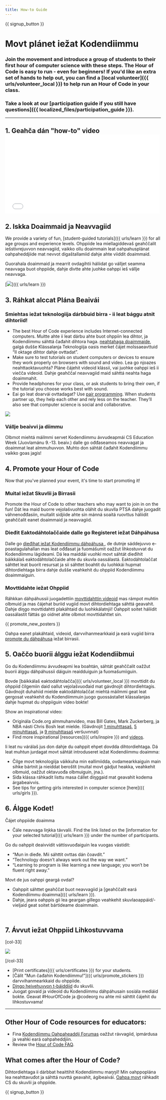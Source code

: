 ```yaml
---
title: How-to Guide
---
```


{{ signup_button }}

# Movt plánet iežat Kodendiimmu

### Join the movement and introduce a group of students to their first hour of computer science with these steps. The Hour of Code is easy to run - even for beginners! If you'd like an extra set of hands to help out, you can find a [local volunteer]({{ urls/volunteer_local }}) to help run an Hour of Code in your class.

### Take a look at our [participation guide if you still have questions]({{ localized_files/participation_guide }}).

***

## 1. Geahča dán "how-to" video <iframe width="500" height="255" src="//www.youtube.com/embed/SrnvvWDm73k" frameborder="0" allowfullscreen></iframe>

## 2. Iskka Doaimmaid ja Neavvagiid

We provide a variety of fun, [student-guided tutorials]({{ urls/learn }}) for all age groups and experience levels. Ohppiide lea miellagiddevaš geahččalit iešstivrejuvvon neavvagiid, vaikko ollu doaimmain leat oahpahusplánat oahpaheddjiide mat nevvot digaštallamiid dahje ahte viiddit doaimmaid.

Guorahala doaimmaid ja mearrit ovdagihtii háliidat go válljet seamma neavvaga buot ohppiide, dahje divtte ahte juohke oahppi ieš vállje neavvaga.

[<img src="/images/fit-700/tutorials.png" />]({{ urls/learn }})

## 3. Ráhkat alccat Plána Beaivái

### Smiehtas iežat teknologiija dárbbuid birra - ii leat bággu atnit dihtoriid!

- The best Hour of Code experience includes Internet-connected computers. Muitte ahte ii leat dárbu ahte buot ohppiin lea dihtor, ja Kodendiimmu sáhttá čađahit dihtora haga. [neahtahaga doaimmaide](/learn), galgá dušše Klássalanja Teknologiija oasis merket čájet molssaeavttuid “II oktage dihtor dahje ovttadat”.
- Make sure to test tutorials on student computers or devices to ensure they work properly on browsers with sound and video. Lea go njoazes neahttaoktavuohta? Pláne čájehit videoid klássii, vai juohke oahppi ieš ii viečča videoid. Dahje geahččal neavvagiid maid sáhttá neahta haga doaimmahit.
- Provide headphones for your class, or ask students to bring their own, if the tutorial you choose works best with sound.
- Eai go leat doarvái ovttadagat? Use [pair programming](https://www.youtube.com/watch?v=vgkahOzFH2Q). When students partner up, they help each other and rely less on the teacher. They’ll also see that computer science is social and collaborative.

<img src="/images/fit-350/group_ipad.jpg" />

### Vállje beaivvi ja diimmu

Olbmot miehtá máilmmi servet Kodendiimmu ávvudeapmái CS Education Week (Juovlamánu  9.-13. beaiv.) dalle go ođđaseamos neavvagat ja doaimmat leat almmuhuvvon.  Muhto don sáhtát čađahit Kodendiimmu vaikko goas jagis!

## 4. Promote your Hour of Code

Now that you've planned your event, it's time to start promoting it!

### Muital iežat Skuvlii ja Birrasii

Promote the Hour of Code to other teachers who may want to join in on the fun! Dát lea maid buorre vejolašvuohta oláhit du skuvlla PTSA dahje juogadit váhnenođđasiin, muitalit sidjiide ahte sin mánná soaitá ruovttus háliidit geahččalit eanet doaimmaid ja neavvagiid.

### Dieđit Eaktodáhtolaččaide dalle go Registeret iežat Dáhpáhusa

Dalle go [dieđihat iežat Kodendiimmu dáhpáhusa ](/), de dutnje sáddejuvvo e-poastagulahallan mas leat ođđasat ja fuomášumit oažžut lihkostuvvat du Kodendiimmu lágideami. Dá lea maiddái vuohki movt sáhtát dieđihit báikkálaš eaktodáhtolaččaide ahte du skuvla oassálastá. Eaktodáhtolaččat sáhttet leat buorit resursat ja sii sáhttet boahtit du luohkkái hupmat dihtordiehtaga birra dahje dušše veahkehit du ohppiid Kodendiimmu doaimmaiguin.

### Movttidahte iežat Ohppiid

Ráhkkan dáhpáhussii juogadettiin [movttidahttin videoid](/promote/resources) mas rámpot muhtin olbmuid ja mas čájehat buriid vugiid movt dihtordiehtaga sáhttá geavahit. Dahje diŋgo movttidahtti plakáhtaid du luohkkálatnjii! Oahppit soitet háliidit oassálastit fáttás go oidnet ahte olbmot movttidahttet sin.

{{ promote_new_posters }}

Oahpa eanet plakáhtaid, videoid, darvvihanmearkkaid ja eará vugiid birra [promote du dáhpáhusa](/promote/resources#posters) iežat birrasii.

## 5. Oaččo buorii álggu iežat Kodendiibmui

Go du Kodendiimmu ávvudeapmi lea boahtán, sáhtát geahččalit oažžut buorii álggu dáhpáhussii dáiguin reaidduiguin ja fuomašumiiguin.

Bovde [báikkálaš eaktodáhtolačča]({{ urls/volunteer_local }}) movttidit du ohppiid čilgemiin daid oallut vejolašvuođaid mat gávdnojit dihtordiehtagis. Gávdnojit duhahiid mielde eaktodáhtolaččat miehtá máilmmi geat leat gergosat veahkehit du Kodendiimmuin juogo guossástallet klássalanjas dahje hupmat du ohppiiguin video bokte!

Show an inspirational video:

- Originála Code.org almmuhanvideo, mas Bill Gates, Mark Zuckerberg, ja NBA násti Chris Bosh leat mielde. (Gávdnojit [1 minuhttasaš](https://www.youtube.com/watch?v=qYZF6oIZtfc), [5 minuhttasaš](https://www.youtube.com/watch?v=nKIu9yen5nc), ja [9 minuhttasaš](https://www.youtube.com/watch?v=dU1xS07N-FA) veršuvnnat)
- Find more inspirational [resources]({{ urls/inspire }}) and [videos](https://www.youtube.com/playlist?list=PLzdnOPI1iJNfpD8i4Sx7U0y2MccnrNZuP).

Ii leat nu várálaš jus don dahje du oahppit ehpet dovdda dihtordiehtaga. Dá leat muhtun jurdagat movt sáhtát introduseret iežat Kodendiimmu doaimma:

- Čilge movt teknologiija váikkuha min eallimiidda, ovdamearkkaiguin main sihke bártnit ja nieiddat beroštit (muital movt gádjut heakka, veahkehit olbmuid, oažžut oktavuođa olbmuiguin, jna.).
- Siđa klássa ráhkadit listtu masa čállet diŋggaid mat geavahit kodema árgabeaivvis.
- See tips for getting girls interested in computer science [here]({{ urls/girls }}).


## 6. Álgge Kodet!

Čájet ohppiide doaimma

- Čále neavvaga liŋkka távvalii. Find the link listed on the [information for your selected tutorial]({{ urls/learn }}) under the number of participants.

Go du oahppit deaivvidit váttisvuođaiguin lea vuogas vástidit:

- “Mun in dieđe. Mii sáhttit ovttas dán čoavdit.”
- “Technology doesn’t always work out the way we want.”
- “Learning to program is like learning a new language; you won’t be fluent right away.”

Movt de jus oahppi geargá ovdal?

- Oahppit sáhttet geahččat buot neavvagiid ja [geahččalit eará Kodendiimmu doaimma]({{ urls/learn }}).
- Dahje, jeara oahppis gii lea geargan gillego veahkehit skuvlaoappáid/-vieljaid geat soitet bártideame doaimmain.

<p style="clear:both">&nbsp;</p>

## 7. Ávvut iežat Ohppiid Lihkostuvvama

[col-33]

<img src="/images/fit-300/boy-certificate.jpg" />

[/col-33]

- [Print certificates]({{ urls/certificates }}) for your students.
- [Čálit "Mun čađahin Kodendiimmu!"]({{ urls/promote_stickers }}) darvvihanmearkkaid du ohppiide.
- [Diŋgo heivehuvvon t-báiddiid](http://blog.code.org/post/132608499493/hour-of-code-shirts-and-more) du skuvlii.
- Juogat govaid ja videoid du Kodendiimmu dáhpáhusain sosiála mediáid bokte. Geavat #HourOfCode ja @codeorg nu ahte mii sáhttit čájehit du lihkostuvvama!

----

## Other Hour of Code resources for educators:

- Fina [Kodendiimmu Oahpaheaddji Forumas](http://forum.code.org/c/plc/hour-of-code) oažžut rávvagiid, ipmárdusa ja veahki eará oahpaheddjiin.
- Review the [Hour of Code FAQ](https://support.code.org/hc/en-us/categories/200147083-Hour-of-Code).

## What comes after the Hour of Code?

Dihtordiehtaga ii dárbbat heaittihit Kodendiimmu maŋŋil! Min oahppoplána lea neahttavuđot ja sáhttá nuvttá geavahit, ágibeaivái. [Oahpa movt](/beyond) ráhkadit CS du skuvlii ja ohppiide.

{{ signup_button }}
